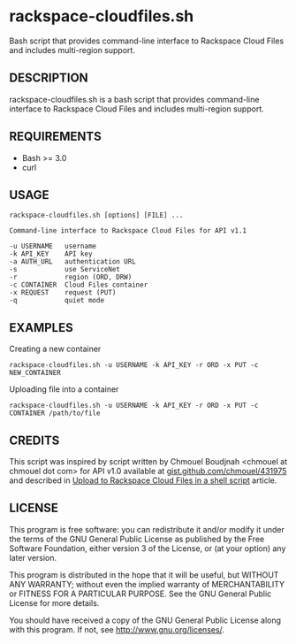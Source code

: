 rackspace-cloudfiles.sh
=======================

Bash script that provides command-line interface to Rackspace Cloud Files 
and includes multi-region support.


DESCRIPTION
-----------

rackspace-cloudfiles.sh is a bash script that provides command-line 
interface to Rackspace Cloud Files and includes multi-region support.  


REQUIREMENTS
------------

* Bash >= 3.0
* curl 


USAGE
-----

    rackspace-cloudfiles.sh [options] [FILE] ...

    Command-line interface to Rackspace Cloud Files for API v1.1

    -u USERNAME   username
    -k API_KEY    API key
    -a AUTH_URL   authentication URL
    -s            use ServiceNet
    -r            region (ORD, DRW)
    -c CONTAINER  Cloud Files container
    -x REQUEST    request (PUT)
    -q            quiet mode


EXAMPLES
--------

Creating a new container

    rackspace-cloudfiles.sh -u USERNAME -k API_KEY -r ORD -x PUT -c NEW_CONTAINER

Uploading file into a container

    rackspace-cloudfiles.sh -u USERNAME -k API_KEY -r ORD -x PUT -c CONTAINER /path/to/file


CREDITS
-------

This script was inspired by script written by Chmouel Boudjnah &lt;chmouel at 
chmouel dot com&gt; for API v1.0 available at [gist.github.com/chmouel/431975](http://gist.github.com/chmouel/431975)
and described in [Upload to Rackspace Cloud Files in a shell script](http://blog.chmouel.com/2010/06/09/upload-to-rackspace-cloud-files-in-a-shell-script/) article. 


LICENSE
-------

This program is free software: you can redistribute it and/or modify
it under the terms of the GNU General Public License as published by
the Free Software Foundation, either version 3 of the License, or
(at your option) any later version.

This program is distributed in the hope that it will be useful,
but WITHOUT ANY WARRANTY; without even the implied warranty of
MERCHANTABILITY or FITNESS FOR A PARTICULAR PURPOSE.  See the
GNU General Public License for more details.

You should have received a copy of the GNU General Public License
along with this program.  If not, see http://www.gnu.org/licenses/.
